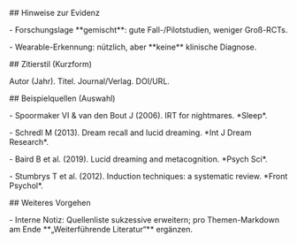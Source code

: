 \## Hinweise zur Evidenz

\- Forschungslage \*\*gemischt\*\*: gute Fall-/Pilotstudien, weniger Groß-RCTs.

\- Wearable-Erkennung: nützlich, aber \*\*keine\*\* klinische Diagnose.



\## Zitierstil (Kurzform)

Autor (Jahr). Titel. Journal/Verlag. DOI/URL.



\## Beispielquellen (Auswahl)

\- Spoormaker VI \& van den Bout J (2006). IRT for nightmares. \*Sleep\*.

\- Schredl M (2013). Dream recall and lucid dreaming. \*Int J Dream Research\*.

\- Baird B et al. (2019). Lucid dreaming and metacognition. \*Psych Sci\*.

\- Stumbrys T et al. (2012). Induction techniques: a systematic review. \*Front Psychol\*.



\## Weiteres Vorgehen

\- Interne Notiz: Quellenliste sukzessive erweitern; pro Themen-Markdown am Ende \*\*„Weiterführende Literatur“\*\* ergänzen.



